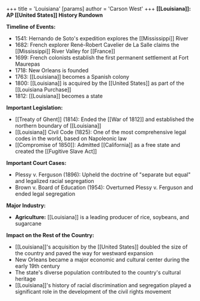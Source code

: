 +++
 title = 'Louisiana'
[params]
	author = 'Carson West'
+++
**[[Louisiana]]: AP [[United States]] History Rundown**

**Timeline of Events:**

* 1541: Hernando de Soto's expedition explores the [[Mississippi]] River
* 1682: French explorer René-Robert Cavelier de La Salle claims the [[Mississippi]] River Valley for [[France]]
* 1699: French colonists establish the first permanent settlement at Fort Maurepas
* 1718: New Orleans is founded
* 1763: [[Louisiana]] becomes a Spanish colony
* 1800: [[Louisiana]] is acquired by the [[United States]] as part of the [[Louisiana Purchase]]
* 1812: [[Louisiana]] becomes a state

**Important Legislation:**

* [[Treaty of Ghent]] (1814): Ended the [[War of 1812]] and established the northern boundary of [[Louisiana]]
* [[Louisiana]] Civil Code (1825): One of the most comprehensive legal codes in the world, based on Napoleonic law
* [[Compromise of 1850]]: Admitted [[California]] as a free state and created the [[Fugitive Slave Act]]

**Important Court Cases:**

* Plessy v. Ferguson (1896): Upheld the doctrine of "separate but equal" and legalized racial segregation
* Brown v. Board of Education (1954): Overturned Plessy v. Ferguson and ended legal segregation

**Major Industry:**

* **Agriculture:** [[Louisiana]] is a leading producer of rice, soybeans, and sugarcane

**Impact on the Rest of the Country:**

* [[Louisiana]]'s acquisition by the [[United States]] doubled the size of the country and paved the way for westward expansion
* New Orleans became a major economic and cultural center during the early 19th century
* The state's diverse population contributed to the country's cultural heritage
* [[Louisiana]]'s history of racial discrimination and segregation played a significant role in the development of the civil rights movement